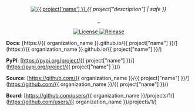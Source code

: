 <p align="center">
    <a href="https://{{ organization_name }}.github.io/{{ project['name'] }}/images/{{ project['name'] }}.svg">
        <img src="https://{{ organization_name }}.github.io/{{ project['name'] }}/images/{{ project['name'] }}.svg" alt="{{ project['name'] }}">
    </a>
    <em>{{ project["description"] | safe }}</em>
</p>
<p align="center">
    <a href="https://github.com/{{ organization_name }}/{{ project['name'] }}/actions/workflows/tests.yml" target="_blank">
        <img src="https://github.com/{{ organization_name }}/{{ project['name'] }}/actions/workflows/tests.yml/badge.svg" alt="">
    </a>
    <a href="https://github.com/{{ organization_name }}/{{ project['name'] }}/actions/workflows/deploy.yml" target="_blank">
        <img src="https://github.com/{{ organization_name }}/{{ project['name'] }}/actions/workflows/deploy.yml/badge.svg" alt="">
    </a>
    <a href="https://github.com/{{ organization_name }}/{{ project['name'] }}/actions/workflows/docs.yml" target="_blank">
        <img src="https://github.com/{{ organization_name }}/{{ project['name'] }}/actions/workflows/docs.yml/badge.svg" alt="">
    </a>
</p>

<p align="center">
    <a href="https://{{ organization_name }}.github.io/{{ project['name'] }}/license/" target="_blank">
        <img alt="License" src="https://img.shields.io/github/license/{{ organization_name }}/{{ project['name'] }}">
    </a>
    <a href="https://github.com/{{ organization_name }}/{{ project['name'] }}/releases" target="_blank">
        <img alt="Release" src="https://img.shields.io/github/v/release/{{ organization_name }}/{{ project['name'] }}">
    </a>
</p>

**Docs**: [https://{{ organization_name }}.github.io/{{ project["name"] }}/](https://{{ organization_name }}.github.io/{{ project["name"] }}/)

**PyPI**: [https://pypi.org/project/{{ project["name"] }}/](https://pypi.org/project/{{ project["name"] }}/)

**Source**: [https://github.com/{{ organization_name }}/{{ project["name"] }}/](https://github.com/{{ organization_name }}/{{ project["name"] }}/)

**Board**: [https://github.com/users/{{ organization_name }}/projects/1/](https://github.com/users/{{ organization_name }}/projects/1/)
